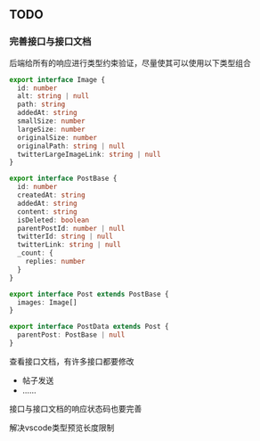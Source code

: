 ## TODO

### 完善接口与接口文档
后端给所有的响应进行类型约束验证，尽量使其可以使用以下类型组合
```ts
export interface Image {
  id: number
  alt: string | null
  path: string
  addedAt: string
  smallSize: number
  largeSize: number
  originalSize: number
  originalPath: string | null
  twitterLargeImageLink: string | null
}

export interface PostBase {
  id: number
  createdAt: string
  addedAt: string
  content: string
  isDeleted: boolean
  parentPostId: number | null
  twitterId: string | null
  twitterLink: string | null
  _count: {
    replies: number
  }
}

export interface Post extends PostBase {
  images: Image[]
}

export interface PostData extends Post {
  parentPost: PostBase | null
}
```

查看接口文档，有许多接口都要修改
- 帖子发送
- ……

接口与接口文档的响应状态码也要完善

解决vscode类型预览长度限制
